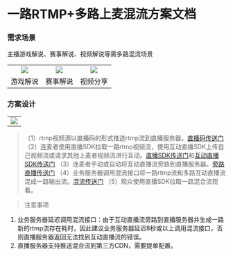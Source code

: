 # 一路RTMP+多路上麦混流方案文档

### 需求场景

主播游戏解说、赛事解说、视频解说等需多路混流场景

||||
:-----:|:-----:|:-----:
![](https://mc.qcloudimg.com/static/img/81bbf05065bdbeac8dbbc48e17131e93/2.png)|![](https://mc.qcloudimg.com/static/img/ca04c477a4338b4752b1cf6ab44121cd/3.png)|![](https://mc.qcloudimg.com/static/img/feff9b2df5797d0a9fb82286e62304c0/1.png)
游戏解说|赛事解说|视频分享

### 方案设计

||
:-----:|
![](https://mc.qcloudimg.com/static/img/0e459b3bb1e12af56f7c65df97c4402a/4.png)|




> （1）rtmp视频源以直播码的形式推送rtmp流到直播服务器。[直播码传送门](https://www.qcloud.com/document/product/267/5956)
> （2）连麦者使用直播SDK拉取一路rtmp视频流，使用互动直播SDK上传自己视频流或请求其他上麦者视频流进行互动。[直播SDK传送门](https://www.qcloud.com/document/product/267)和[互动直播SDK传送门](https://github.com/zhaoyang21cn/ILiveSDK_iOS_Suixinbo)
> （3）连麦者手动或自动将互动直播流旁路到直播服务器。[旁路直播传送门](https://www.qcloud.com/document/product/268/8560)
> （4）业务服务器调用混流接口将一路rtmp流和多路互动直播流混成一路输出流。[混流传送门](https://www.qcloud.com/document/product/267/8832)
> （5）观众使用直播SDK拉取一路混合流观看。


> 注意事项
1. 业务服务器延迟调用混流接口：由于互动直播流旁路到直播服务器并生成一路新的rtmp流存在耗时，因此建议业务服务器延迟8秒或以上调用混流接口，否则直播服务器返回无法找到互动直播流的错误。
2. 直播服务器支持推送混合流到第三方CDN，需要提单配置。
